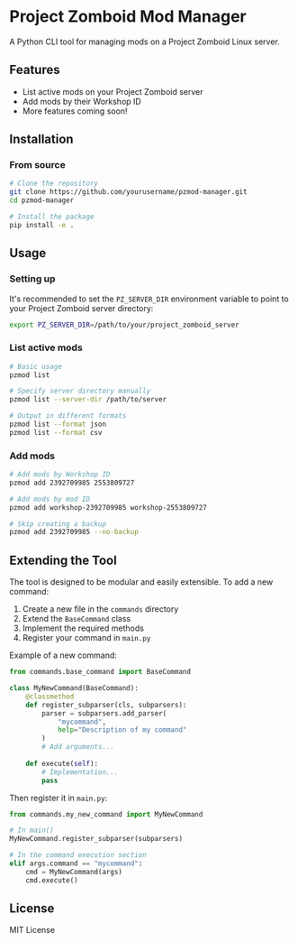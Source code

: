 # Project Zomboid Mod Manager

A Python CLI tool for managing mods on a Project Zomboid Linux server.

## Features

- List active mods on your Project Zomboid server
- Add mods by their Workshop ID
- More features coming soon!

## Installation

### From source

```bash
# Clone the repository
git clone https://github.com/yourusername/pzmod-manager.git
cd pzmod-manager

# Install the package
pip install -e .
```

## Usage

### Setting up

It's recommended to set the `PZ_SERVER_DIR` environment variable to point to your Project Zomboid server directory:

```bash
export PZ_SERVER_DIR=/path/to/your/project_zomboid_server
```

### List active mods

```bash
# Basic usage
pzmod list

# Specify server directory manually
pzmod list --server-dir /path/to/server

# Output in different formats
pzmod list --format json
pzmod list --format csv
```

### Add mods

```bash
# Add mods by Workshop ID
pzmod add 2392709985 2553809727

# Add mods by mod ID
pzmod add workshop-2392709985 workshop-2553809727

# Skip creating a backup
pzmod add 2392709985 --no-backup
```

## Extending the Tool

The tool is designed to be modular and easily extensible. To add a new command:

1. Create a new file in the `commands` directory
2. Extend the `BaseCommand` class
3. Implement the required methods
4. Register your command in `main.py`

Example of a new command:

```python
from commands.base_command import BaseCommand

class MyNewCommand(BaseCommand):
    @classmethod
    def register_subparser(cls, subparsers):
        parser = subparsers.add_parser(
            "mycommand", 
            help="Description of my command"
        )
        # Add arguments...
    
    def execute(self):
        # Implementation...
        pass
```

Then register it in `main.py`:

```python
from commands.my_new_command import MyNewCommand

# In main()
MyNewCommand.register_subparser(subparsers)

# In the command execution section
elif args.command == "mycommand":
    cmd = MyNewCommand(args)
    cmd.execute()
```

## License

MIT License
